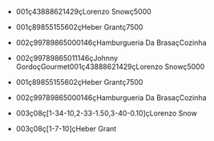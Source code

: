 - 001ç43888621429çLorenzo Snowç5000
- 001ç89855155602çHeber Grantç7500
- 002ç99789865000146çHamburgueria Da BrasaçCozinha
- 002ç99789865011146çJohnny GordoçGourmet001ç43888621429çLorenzo Snowç5000


- 001ç89855155602çHeber Grantç7500
- 002ç99789865000146çHamburgueria Da BrasaçCozinha
- 003ç08ç[1-34-10,2-33-1.50,3-40-0.10]çLorenzo Snow
- 003ç08ç[1-7-10]çHeber Grant

